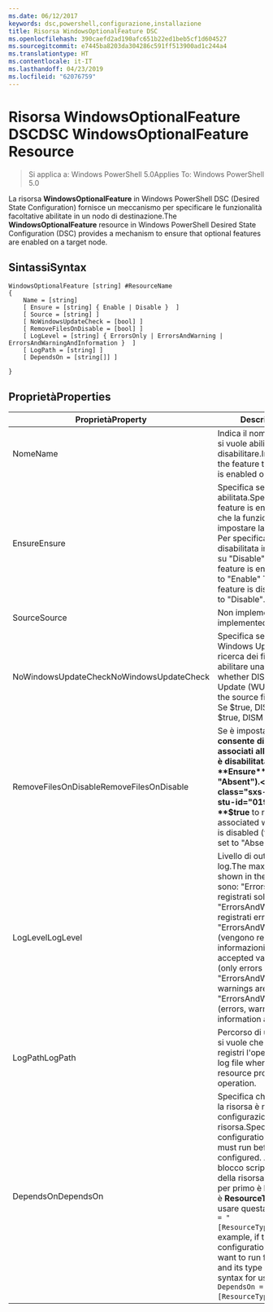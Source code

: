 ```yaml
---
ms.date: 06/12/2017
keywords: dsc,powershell,configurazione,installazione
title: Risorsa WindowsOptionalFeature DSC
ms.openlocfilehash: 390caefd2ad190afc651b22ed1beb5cf1d604527
ms.sourcegitcommit: e7445ba8203da304286c591ff513900ad1c244a4
ms.translationtype: HT
ms.contentlocale: it-IT
ms.lasthandoff: 04/23/2019
ms.locfileid: "62076759"
---
```

# <a name="dsc-windowsoptionalfeature-resource"></a><span data-ttu-id="019cb-103">Risorsa WindowsOptionalFeature DSC</span><span class="sxs-lookup"><span data-stu-id="019cb-103">DSC WindowsOptionalFeature Resource</span></span>

> <span data-ttu-id="019cb-104">Si applica a: Windows PowerShell 5.0</span><span class="sxs-lookup"><span data-stu-id="019cb-104">Applies To: Windows PowerShell 5.0</span></span>

<span data-ttu-id="019cb-105">La risorsa **WindowsOptionalFeature** in Windows PowerShell DSC (Desired State Configuration) fornisce un meccanismo per specificare le funzionalità facoltative abilitate in un nodo di destinazione.</span><span class="sxs-lookup"><span data-stu-id="019cb-105">The **WindowsOptionalFeature** resource in Windows PowerShell Desired State Configuration (DSC) provides a mechanism to ensure that optional features are enabled on a target node.</span></span>

## <a name="syntax"></a><span data-ttu-id="019cb-106">Sintassi</span><span class="sxs-lookup"><span data-stu-id="019cb-106">Syntax</span></span>

```
WindowsOptionalFeature [string] #ResourceName
{
    Name = [string]
    [ Ensure = [string] { Enable | Disable }  ]
    [ Source = [string] ]
    [ NoWindowsUpdateCheck = [bool] ]
    [ RemoveFilesOnDisable = [bool] ]
    [ LogLevel = [string] { ErrorsOnly | ErrorsAndWarning | ErrorsAndWarningAndInformation }  ]
    [ LogPath = [string] ]
    [ DependsOn = [string[]] ]

}
```

## <a name="properties"></a><span data-ttu-id="019cb-107">Proprietà</span><span class="sxs-lookup"><span data-stu-id="019cb-107">Properties</span></span>

|  <span data-ttu-id="019cb-108">Proprietà</span><span class="sxs-lookup"><span data-stu-id="019cb-108">Property</span></span>  |  <span data-ttu-id="019cb-109">Description</span><span class="sxs-lookup"><span data-stu-id="019cb-109">Description</span></span>   |
|---|---|
| <span data-ttu-id="019cb-110">Nome</span><span class="sxs-lookup"><span data-stu-id="019cb-110">Name</span></span>| <span data-ttu-id="019cb-111">Indica il nome della funzionalità che si vuole abilitare o disabilitare.</span><span class="sxs-lookup"><span data-stu-id="019cb-111">Indicates the name of the feature that you want to ensure is enabled or disabled.</span></span>|
| <span data-ttu-id="019cb-112">Ensure</span><span class="sxs-lookup"><span data-stu-id="019cb-112">Ensure</span></span>| <span data-ttu-id="019cb-113">Specifica se la funzionalità è abilitata.</span><span class="sxs-lookup"><span data-stu-id="019cb-113">Specifies whether the feature is enabled.</span></span> <span data-ttu-id="019cb-114">Per specificare che la funzionalità è abilitata impostare la proprietà su "Enable". Per specificare che la funzionalità è disabilitata impostare la proprietà su "Disable".</span><span class="sxs-lookup"><span data-stu-id="019cb-114">To ensure that the feature is enabled, set this property to "Enable" To ensure that the feature is disabled, set the property to "Disable".</span></span>|
| <span data-ttu-id="019cb-115">Source</span><span class="sxs-lookup"><span data-stu-id="019cb-115">Source</span></span>| <span data-ttu-id="019cb-116">Non implementata.</span><span class="sxs-lookup"><span data-stu-id="019cb-116">Not implemented.</span></span>|
| <span data-ttu-id="019cb-117">NoWindowsUpdateCheck</span><span class="sxs-lookup"><span data-stu-id="019cb-117">NoWindowsUpdateCheck</span></span>| <span data-ttu-id="019cb-118">Specifica se DISM contatta Windows Update (WU) durante la ricerca dei file di origine per abilitare una funzionalità.</span><span class="sxs-lookup"><span data-stu-id="019cb-118">Specifies whether DISM contacts Windows Update (WU) when searching for the source files to enable a feature.</span></span> <span data-ttu-id="019cb-119">Se $true, DISM non contatta WU.</span><span class="sxs-lookup"><span data-stu-id="019cb-119">If $true, DISM does not contact WU.</span></span>|
| <span data-ttu-id="019cb-120">RemoveFilesOnDisable</span><span class="sxs-lookup"><span data-stu-id="019cb-120">RemoveFilesOnDisable</span></span>| <span data-ttu-id="019cb-121">Se è impostata su **$true** consente di rimuovere tutti i file associati alla funzionalità quando è disabilitata (ossia, quando **Ensure** è impostata su "Absent").</span><span class="sxs-lookup"><span data-stu-id="019cb-121">Set to **$true** to remove all files associated with the feature when it is disabled (that is, when **Ensure** is set to "Absent").</span></span>|
| <span data-ttu-id="019cb-122">LogLevel</span><span class="sxs-lookup"><span data-stu-id="019cb-122">LogLevel</span></span>| <span data-ttu-id="019cb-123">Livello di output massimo per i log.</span><span class="sxs-lookup"><span data-stu-id="019cb-123">The maximum output level shown in the logs.</span></span> <span data-ttu-id="019cb-124">I valori accettati sono: "ErrorsOnly" (vengono registrati solo gli errori), "ErrorsAndWarning" (vengono registrati errori e avvisi) ed "ErrorsAndWarningAndInformation" (vengono registrati errori, avvisi e informazioni di debug).</span><span class="sxs-lookup"><span data-stu-id="019cb-124">The accepted values are: "ErrorsOnly" (only errors are logged), "ErrorsAndWarning" (errors and warnings are logged), and "ErrorsAndWarningAndInformation" (errors, warnings, and debug information are logged).</span></span>|
| <span data-ttu-id="019cb-125">LogPath</span><span class="sxs-lookup"><span data-stu-id="019cb-125">LogPath</span></span>| <span data-ttu-id="019cb-126">Percorso di un file di registro in cui si vuole che il provider di risorse registri l'operazione.</span><span class="sxs-lookup"><span data-stu-id="019cb-126">The path to a log file where you want the resource provider to log the operation.</span></span>|
| <span data-ttu-id="019cb-127">DependsOn</span><span class="sxs-lookup"><span data-stu-id="019cb-127">DependsOn</span></span>| <span data-ttu-id="019cb-128">Specifica che prima di configurare la risorsa è necessario eseguire la configurazione di un'altra risorsa.</span><span class="sxs-lookup"><span data-stu-id="019cb-128">Specifies that the configuration of another resource must run before this resource is configured.</span></span> <span data-ttu-id="019cb-129">Ad esempio, se l'ID del blocco script di configurazione della risorsa che si vuole eseguire per primo è __ResourceName__ e il tipo è __ResourceType__, la sintassi per usare questa proprietà è `DependsOn = "[ResourceType]ResourceName"`.</span><span class="sxs-lookup"><span data-stu-id="019cb-129">For example, if the ID of the resource configuration script block that you want to run first is __ResourceName__ and its type is __ResourceType__, the syntax for using this property is `DependsOn = "[ResourceType]ResourceName"`.</span></span>|